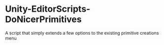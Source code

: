 # Unity-EditorScripts-DoNicerPrimitives


A script that simply extends a few options to the existing primitive creations menu
 
